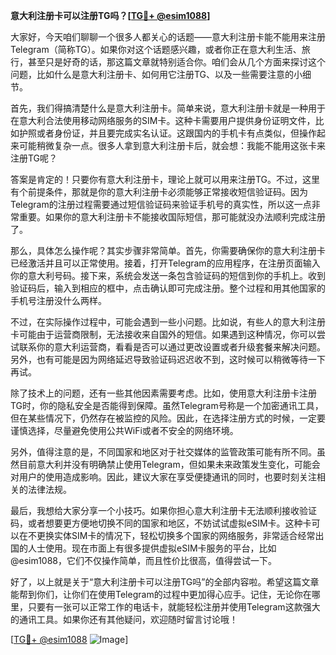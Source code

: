 **意大利注册卡可以注册TG吗？[[TG💪+ @esim1088](https://t.me/s/esim1088)]**

大家好，今天咱们聊聊一个很多人都关心的话题——意大利注册卡能不能用来注册Telegram（简称TG）。如果你对这个话题感兴趣，或者你正在意大利生活、旅行，甚至只是好奇的话，那这篇文章就特别适合你。咱们会从几个方面来探讨这个问题，比如什么是意大利注册卡、如何用它注册TG、以及一些需要注意的小细节。

首先，我们得搞清楚什么是意大利注册卡。简单来说，意大利注册卡就是一种用于在意大利合法使用移动网络服务的SIM卡。这种卡需要用户提供身份证明文件，比如护照或者身份证，并且要完成实名认证。这跟国内的手机卡有点类似，但操作起来可能稍微复杂一点。很多人拿到意大利注册卡后，就会想：我能不能用这张卡来注册TG呢？

答案是肯定的！只要你有意大利注册卡，理论上就可以用来注册TG。不过，这里有个前提条件，那就是你的意大利注册卡必须能够正常接收短信验证码。因为Telegram的注册过程需要通过短信验证码来验证手机号的真实性，所以这一点非常重要。如果你的意大利注册卡不能接收国际短信，那可能就没办法顺利完成注册了。

那么，具体怎么操作呢？其实步骤非常简单。首先，你需要确保你的意大利注册卡已经激活并且可以正常使用。接着，打开Telegram的应用程序，在注册页面输入你的意大利号码。接下来，系统会发送一条包含验证码的短信到你的手机上。收到验证码后，输入到相应的框中，点击确认即可完成注册。整个过程和用其他国家的手机号注册没什么两样。

不过，在实际操作过程中，可能会遇到一些小问题。比如说，有些人的意大利注册卡可能由于运营商限制，无法接收来自国外的短信。如果遇到这种情况，你可以尝试联系你的意大利运营商，看看是否可以通过更改设置或者升级套餐来解决问题。另外，也有可能是因为网络延迟导致验证码迟迟收不到，这时候可以稍微等待一下再试。

除了技术上的问题，还有一些其他因素需要考虑。比如，使用意大利注册卡注册TG时，你的隐私安全是否能得到保障。虽然Telegram号称是一个加密通讯工具，但在某些情况下，仍然存在被监控的风险。因此，在选择注册方式的时候，一定要谨慎选择，尽量避免使用公共WiFi或者不安全的网络环境。

另外，值得注意的是，不同国家和地区对于社交媒体的监管政策可能有所不同。虽然目前意大利并没有明确禁止使用Telegram，但如果未来政策发生变化，可能会对用户的使用造成影响。因此，建议大家在享受便捷通讯的同时，也要时刻关注相关的法律法规。

最后，我想给大家分享一个小技巧。如果你担心意大利注册卡无法顺利接收验证码，或者想要更方便地切换不同的国家和地区，不妨试试虚拟eSIM卡。这种卡可以在不更换实体SIM卡的情况下，轻松切换多个国家的网络服务，非常适合经常出国的人士使用。现在市面上有很多提供虚拟eSIM卡服务的平台，比如@esim1088，它们不仅操作简单，而且性价比很高，值得尝试一下。

好了，以上就是关于“意大利注册卡可以注册TG吗”的全部内容啦。希望这篇文章能帮到你们，让你们在使用Telegram的过程中更加得心应手。记住，无论你在哪里，只要有一张可以正常工作的电话卡，就能轻松注册并使用Telegram这款强大的通讯工具。如果你还有其他疑问，欢迎随时留言讨论哦！

[[TG💪+ @esim1088](https://t.me/s/esim1088) ![Image](https://i.postimg.cc/4NQfJmqS/Snipaste-2025-05-13-00-14-12.png)]